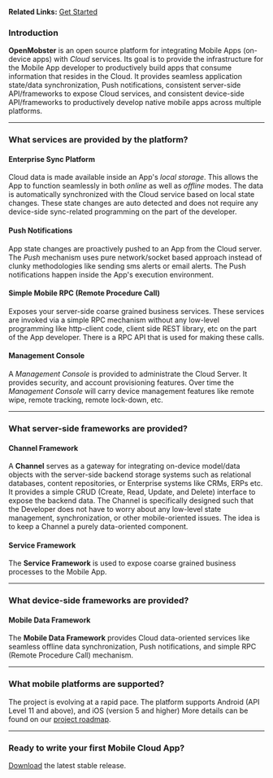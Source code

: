 **Related Links:** [Get Started](GetStartedLatest.md)

### Introduction ###
**OpenMobster** is an open source platform for integrating Mobile Apps (on-device apps) with _Cloud_ services. Its goal is to provide the infrastructure for the Mobile App developer
to productively build apps that consume information that resides in the Cloud. It provides seamless application state/data synchronization, Push notifications,
consistent server-side API/frameworks to expose Cloud services, and consistent device-side API/frameworks to productively develop native mobile apps across multiple platforms.


---


### What services are provided by the platform? ###

#### Enterprise Sync Platform ####

Cloud data is made available inside an App's _local storage_. This allows the App
to function seamlessly in both _online_ as well as _offline_ modes. The data is automatically synchronized with the Cloud service based on local state changes. These state changes are auto detected and does not require any device-side sync-related programming on the part of the developer.


#### Push Notifications ####

App state changes are proactively pushed to an App from the Cloud server. The _Push_ mechanism uses pure network/socket based approach instead of clunky methodologies like sending sms alerts or email alerts. The Push notifications happen inside the App's execution environment.


#### Simple Mobile RPC (Remote Procedure Call) ####

Exposes your server-side coarse grained business services. These services are invoked via a simple RPC mechanism without any low-level programming like http-client code, client side REST library, etc on the part of the App developer. There is a RPC API that is used for making these calls.


#### Management Console ####

A _Management Console_ is provided to administrate the Cloud Server. It provides security, and account provisioning features. Over time the _Management Console_ will carry device management features like remote wipe, remote tracking, remote lock-down, etc.


---


### What server-side frameworks are provided? ###

#### Channel Framework ####

A **Channel** serves as a gateway for integrating on-device model/data objects with the server-side backend storage systems such as relational databases, content repositories, or Enterprise systems like CRMs, ERPs etc. It provides a simple CRUD (Create, Read, Update, and Delete) interface to expose the backend data. The Channel is specifically designed such that the Developer does not have to worry about any low-level state management, synchronization, or other mobile-oriented issues. The idea is to keep a Channel a purely data-oriented component.

#### Service Framework ####

The **Service Framework** is used to expose coarse grained business processes to the Mobile App.


---


### What device-side frameworks are provided? ###

#### Mobile Data Framework ####

The **Mobile Data Framework** provides Cloud data-oriented services like seamless offline data synchronization, Push notifications, and simple RPC (Remote Procedure Call) mechanism.


---


### What mobile platforms are supported? ###

The project is evolving at a rapid pace. The platform supports Android (API Level 11 and above), and iOS (version 5 and higher)
More details can be found on our [project roadmap](roadmap.md).


---


### Ready to write your first Mobile Cloud App? ###
[Download](http://code.google.com/p/openmobster/downloads/list) the latest stable release.